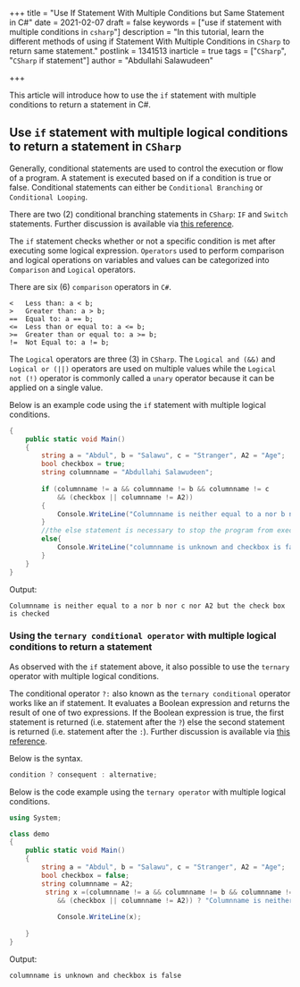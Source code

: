 +++
title = "Use If Statement With Multiple Conditions but Same Statement in C#"
date = 2021-02-07
draft = false
keywords = ["use if statement with multiple conditions in `csharp`"]
description = "In this tutorial, learn the different methods of using if Statement With Multiple Conditions in `CSharp` to return same statement."
postlink = 1341513
inarticle = true
tags = ["`CSharp`", "`CSharp` if statement"]
author = "Abdullahi Salawudeen"

+++

This article will introduce how to use the `if` statement with multiple conditions to return a statement in C#. 

## Use `if` statement with multiple logical conditions to return a statement in `CSharp`

Generally, conditional statements are used to control the execution or flow of a program. A statement is executed based on if a condition is true or false. Conditional statements can either be `Conditional Branching` or `Conditional Looping`.

There are two (2) conditional branching statements in `CSharp`: `IF` and `Switch` statements. Further discussion is available via [this reference](https://www.c-sharpcorner.com/UploadFile/8af593/conditional-statement-in-C-Sharp/).

The `if` statement checks whether or not a specific condition is met after executing some logical expression. `Operators` used to perform comparison and logical operations on variables and values can be categorized into `Comparison` and `Logical` operators. 

There are six (6) `comparison` operators in `C#`.

```text
<	Less than: a < b;
>	Greater than: a > b;
==	Equal to: a == b;
<=	Less than or equal to: a <= b;
>=	Greater than or equal to: a >= b;
!=	Not Equal to: a != b;
```

The `Logical` operators are three (3) in `CSharp`. The `Logical and (&&)` and `Logical or (||)` operators are used on multiple values while the `Logical not (!)` operator is commonly called a `unary` operator because it can be applied on a single value.

Below is an example code using the `if` statement with multiple logical conditions.

```c#
{
	public static void Main()  
	{
    	string a = "Abdul", b = "Salawu", c = "Stranger", A2 = "Age";
        bool checkbox = true;
    	string columnname = "Abdullahi Salawudeen";
        
        if (columnname != a && columnname != b && columnname != c
  			&& (checkbox || columnname != A2))
		{
   			Console.WriteLine("Columnname is neither equal to a nor b nor c nor A2 but the check box is checked");
		} 
        //the else statement is necessary to stop the program from executing infinitely
  		else{
        	Console.WriteLine("columnname is unknown and checkbox is false");
        }
	}
}
```

Output:

```text
Columnname is neither equal to a nor b nor c nor A2 but the check box is checked
```

### Using the `ternary conditional operator` with multiple logical conditions to return a statement

As observed with the `if` statement above, it also possible to use the `ternary` operator with multiple logical conditions.

The conditional operator `?:` also known as the `ternary conditional` operator works like an if statement. It evaluates a Boolean expression and returns the result of one of two expressions. If the Boolean expression is true, the first statement is returned (i.e. statement after the `?`) else the second statement is returned (i.e. statement after the `:`). Further discussion is available via [this reference](https://docs.microsoft.com/en-us/dotnet/csharp/language-reference/operators/conditional-operator).

Below is the syntax.

```c#
condition ? consequent : alternative;
```



Below is the code example using the `ternary operator` with multiple logical conditions.

```c#
using System;  

class demo
{
	public static void Main()  
	{
    	string a = "Abdul", b = "Salawu", c = "Stranger", A2 = "Age";
        bool checkbox = false;
    	string columnname = A2;
         string x =(columnname != a && columnname != b && columnname != c
  			&& (checkbox || columnname != A2)) ? "Columnname is neither equal to a nor b bor c nor A2 nor is the check box true" : "columnname is unknown and checkbox is false";
            
            Console.WriteLine(x);
        
	}
} 
```

Output: 

```text
columnname is unknown and checkbox is false
```

